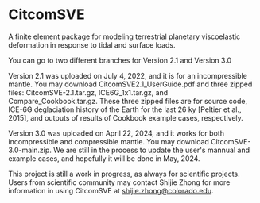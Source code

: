 # CitcomSVE
A finite element package for modeling terrestrial planetary viscoelastic deformation in response to tidal and surface loads.

You can go to two different branches for Version 2.1 and Version 3.0

Version 2.1 was uploaded on July 4, 2022, and it is for an incompressible mantle. You may download CitcomSVE2.1_UserGuide.pdf and three zipped files: CitcomSVE-2.1.tar.gz, ICE6G_1x1.tar.gz, and Compare_Cookbook.tar.gz. These three zipped files are for source code, ICE-6G deglaciation history of the Earth for the last 26 ky [Peltier et al., 2015], and outputs of results of Cookbook example cases, respectively.  

Version 3.0 was uploaded on April 22, 2024, and it works for both incompressible and compressible mantle. You may download CitcomSVE-3.0-main.zip. We are still in the process to update the user's mannual and example cases, and hopefully it will be done in May, 2024.  

This project is still a work in progress, as always for scientific projects. Users from scientific community may contact Shijie Zhong for more information in using CitcomSVE at shijie.zhong@colorado.edu.
